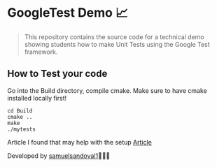 # GoogleTest Demo 📈

> This repository contains the source code for a technical demo showing students how to make Unit Tests using the Google Test framework.

## How to Test your code
Go into the Build directory, compile cmake. Make sure to have cmake installed locally first!
```
cd Build  
cmake ..
make
./mytests
```

Article I found that may help with the setup [Article](https://alexanderbussan.medium.com/getting-started-with-google-test-on-os-x-a07eee7ae6dc)


Developed  by [samuelsandoval1](https://github.com/samuelsandoval1)👨🏻‍💻
